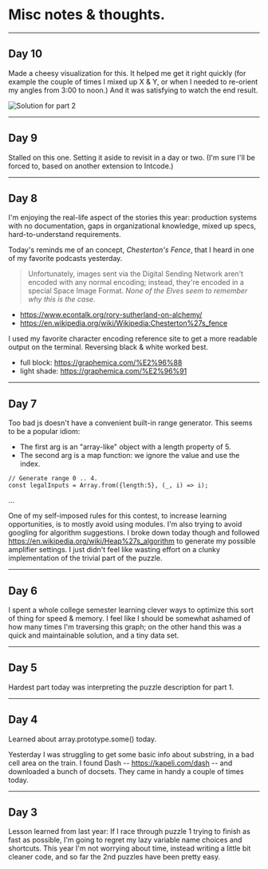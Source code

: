 # Misc notes & thoughts.




---
## Day 10

Made a cheesy visualization for this. It helped me get it right quickly (for example the couple of times I mixed up X & Y, or when I needed to re-orient my angles from 3:00 to noon.) And it was satisfying to watch the end result.

![Solution for part 2](aoc_day10.gif)

---
## Day 9 

Stalled on this one. Setting it aside to revisit in a day or two. (I'm sure I'll be forced to, based on another extension to Intcode.)


---
## Day 8

I'm enjoying the real-life aspect of the stories this year: production systems with no documentation, gaps in organizational knowledge, mixed up specs, hard-to-understand requirements.

Today's reminds me of an concept, _Chesterton's Fence_, that I heard in one of my favorite podcasts yesterday.

> Unfortunately, images sent via the Digital Sending Network aren't encoded with any normal encoding; instead, they're encoded in a special Space Image Format. _None of the Elves seem to remember why this is the case._

- https://www.econtalk.org/rory-sutherland-on-alchemy/
- https://en.wikipedia.org/wiki/Wikipedia:Chesterton%27s_fence

I used my favorite character encoding reference site to get a more readable output on the terminal. Reversing black & white worked best.
- full block: https://graphemica.com/%E2%96%88
- light shade: https://graphemica.com/%E2%96%91

---
## Day 7


Too bad js doesn't have a convenient built-in range generator.
This seems to be a popular idiom:
- The first arg is an "array-like" object with a length property of 5.
- The second arg is a map function: we ignore the value and use the index.
```
// Generate range 0 .. 4.
const legalInputs = Array.from({length:5}, (_, i) => i);
```

...

One of my self-imposed rules for this contest, to increase learning opportunities, is to mostly avoid using modules. I'm also trying to avoid googling for algorithm suggestions. I broke down today though and followed https://en.wikipedia.org/wiki/Heap%27s_algorithm to generate my possible amplifier settings. I just didn't feel like wasting effort on a clunky implementation of the trivial part of the puzzle.

---
## Day 6

I spent a whole college semester learning clever ways to optimize this sort of thing for speed & memory. I feel like I should be somewhat ashamed of how many times I'm traversing this graph; on the other hand this was a quick and maintainable solution, and a tiny data set.

---
## Day 5

Hardest part today was interpreting the puzzle description for part 1.

---
## Day 4


Learned about array.prototype.some() today.

Yesterday I was struggling to get some basic info about substring, in a bad cell area on the train. I found Dash -- https://kapeli.com/dash -- and downloaded a bunch of docsets. They came in handy a couple of times today.

---
## Day 3

Lesson learned from last year: If I race through puzzle 1 trying to finish as fast as possible, I'm going to regret my lazy variable name choices and shortcuts. This year I'm not worrying about time, instead writing a little bit cleaner code, and so far the 2nd puzzles have been pretty easy.

